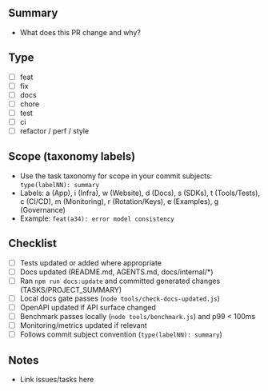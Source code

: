## Summary

- What does this PR change and why?

## Type

- [ ] feat
- [ ] fix
- [ ] docs
- [ ] chore
- [ ] test
- [ ] ci
- [ ] refactor / perf / style

## Scope (taxonomy labels)

- Use the task taxonomy for scope in your commit subjects: `type(labelNN): summary`
- Labels: a (App), i (Infra), w (Website), d (Docs), s (SDKs), t (Tools/Tests), c (CI/CD), m (Monitoring), r (Rotation/Keys), e (Examples), g (Governance)
- Example: `feat(a34): error model consistency`

## Checklist

- [ ] Tests updated or added where appropriate
- [ ] Docs updated (README.md, AGENTS.md, docs/internal/*)
- [ ] Ran `npm run docs:update` and committed generated changes (TASKS/PROJECT_SUMMARY)
- [ ] Local docs gate passes (`node tools/check-docs-updated.js`)
- [ ] OpenAPI updated if API surface changed
- [ ] Benchmark passes locally (`node tools/benchmark.js`) and p99 < 100ms
- [ ] Monitoring/metrics updated if relevant
- [ ] Follows commit subject convention (`type(labelNN): summary`)

## Notes

- Link issues/tasks here
